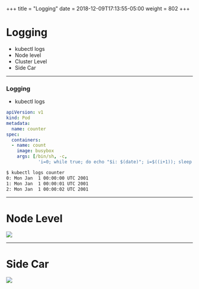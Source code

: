 +++
title = "Logging"
date = 2018-12-09T17:13:55-05:00
weight = 802
+++

# Logging 

* kubectl logs
* Node level
* Cluster Level
* Side Car

---

### Logging

* kubectl logs

```yaml
apiVersion: v1
kind: Pod
metadata:
  name: counter
spec:
  containers:
  - name: count
    image: busybox
    args: [/bin/sh, -c,
            'i=0; while true; do echo "$i: $(date)"; i=$((i+1)); sleep 1; done']
```

```bash
$ kubectl logs counter
0: Mon Jan  1 00:00:00 UTC 2001
1: Mon Jan  1 00:00:01 UTC 2001
2: Mon Jan  1 00:00:02 UTC 2001
```

---

# Node Level

![](/louk8cnc-intro-k8s/images/kubernetes/logging-with-node-agent.png)
 
---

# Side Car

![](/louk8cnc-intro-k8s/images/kubernetes/logging-with-streaming-sidecar.png)
